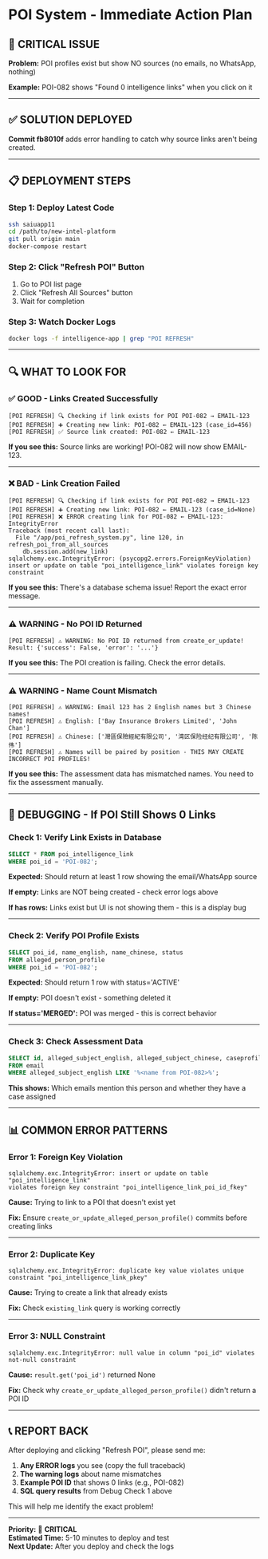 # POI System - Immediate Action Plan

## 🔴 CRITICAL ISSUE

**Problem:** POI profiles exist but show NO sources (no emails, no WhatsApp, nothing)

**Example:** POI-082 shows "Found 0 intelligence links" when you click on it

---

## ✅ SOLUTION DEPLOYED

**Commit fb8010f** adds error handling to catch why source links aren't being created.

---

## 📋 DEPLOYMENT STEPS

### Step 1: Deploy Latest Code
```bash
ssh saiuapp11
cd /path/to/new-intel-platform
git pull origin main
docker-compose restart
```

### Step 2: Click "Refresh POI" Button
1. Go to POI list page
2. Click "Refresh All Sources" button
3. Wait for completion

### Step 3: Watch Docker Logs
```bash
docker logs -f intelligence-app | grep "POI REFRESH"
```

---

## 🔍 WHAT TO LOOK FOR

### ✅ GOOD - Links Created Successfully
```
[POI REFRESH] 🔍 Checking if link exists for POI POI-082 → EMAIL-123
[POI REFRESH] ➕ Creating new link: POI-082 ← EMAIL-123 (case_id=456)
[POI REFRESH] ✅ Source link created: POI-082 ← EMAIL-123
```

**If you see this:** Source links are working! POI-082 will now show EMAIL-123.

---

### ❌ BAD - Link Creation Failed
```
[POI REFRESH] 🔍 Checking if link exists for POI POI-082 → EMAIL-123
[POI REFRESH] ➕ Creating new link: POI-082 ← EMAIL-123 (case_id=None)
[POI REFRESH] ❌ ERROR creating link for POI-082 ← EMAIL-123: IntegrityError
Traceback (most recent call last):
  File "/app/poi_refresh_system.py", line 120, in refresh_poi_from_all_sources
    db.session.add(new_link)
sqlalchemy.exc.IntegrityError: (psycopg2.errors.ForeignKeyViolation) insert or update on table "poi_intelligence_link" violates foreign key constraint
```

**If you see this:** There's a database schema issue! Report the exact error message.

---

### ⚠️ WARNING - No POI ID Returned
```
[POI REFRESH] ⚠️ WARNING: No POI ID returned from create_or_update! Result: {'success': False, 'error': '...'}
```

**If you see this:** The POI creation is failing. Check the error details.

---

### ⚠️ WARNING - Name Count Mismatch
```
[POI REFRESH] ⚠️ WARNING: Email 123 has 2 English names but 3 Chinese names!
[POI REFRESH] ⚠️ English: ['Bay Insurance Brokers Limited', 'John Chan']
[POI REFRESH] ⚠️ Chinese: ['灣區保險經紀有限公司', '湾区保险经纪有限公司', '陈伟']
[POI REFRESH] ⚠️ Names will be paired by position - THIS MAY CREATE INCORRECT POI PROFILES!
```

**If you see this:** The assessment data has mismatched names. You need to fix the assessment manually.

---

## 🐛 DEBUGGING - If POI Still Shows 0 Links

### Check 1: Verify Link Exists in Database
```sql
SELECT * FROM poi_intelligence_link 
WHERE poi_id = 'POI-082';
```

**Expected:** Should return at least 1 row showing the email/WhatsApp source

**If empty:** Links are NOT being created - check error logs above

**If has rows:** Links exist but UI is not showing them - this is a display bug

---

### Check 2: Verify POI Profile Exists
```sql
SELECT poi_id, name_english, name_chinese, status 
FROM alleged_person_profile 
WHERE poi_id = 'POI-082';
```

**Expected:** Should return 1 row with status='ACTIVE'

**If empty:** POI doesn't exist - something deleted it

**If status='MERGED':** POI was merged - this is correct behavior

---

### Check 3: Check Assessment Data
```sql
SELECT id, alleged_subject_english, alleged_subject_chinese, caseprofile_id
FROM email 
WHERE alleged_subject_english LIKE '%<name from POI-082>%';
```

**This shows:** Which emails mention this person and whether they have a case assigned

---

## 📊 COMMON ERROR PATTERNS

### Error 1: Foreign Key Violation
```
sqlalchemy.exc.IntegrityError: insert or update on table "poi_intelligence_link" 
violates foreign key constraint "poi_intelligence_link_poi_id_fkey"
```

**Cause:** Trying to link to a POI that doesn't exist yet

**Fix:** Ensure `create_or_update_alleged_person_profile()` commits before creating links

---

### Error 2: Duplicate Key
```
sqlalchemy.exc.IntegrityError: duplicate key value violates unique constraint "poi_intelligence_link_pkey"
```

**Cause:** Trying to create a link that already exists

**Fix:** Check `existing_link` query is working correctly

---

### Error 3: NULL Constraint
```
sqlalchemy.exc.IntegrityError: null value in column "poi_id" violates not-null constraint
```

**Cause:** `result.get('poi_id')` returned None

**Fix:** Check why `create_or_update_alleged_person_profile()` didn't return a POI ID

---

## 📞 REPORT BACK

After deploying and clicking "Refresh POI", please send me:

1. **Any ERROR logs** you see (copy the full traceback)
2. **The warning logs** about name mismatches
3. **Example POI ID** that shows 0 links (e.g., POI-082)
4. **SQL query results** from Debug Check 1 above

This will help me identify the exact problem!

---

**Priority:** 🔴 **CRITICAL**  
**Estimated Time:** 5-10 minutes to deploy and test  
**Next Update:** After you deploy and check the logs
